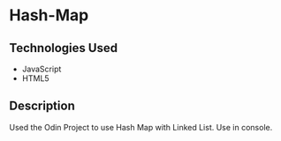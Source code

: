 # Hash-Map
## Technologies Used

* JavaScript
* HTML5

## Description
Used the Odin Project to use Hash Map with Linked List. Use in console.